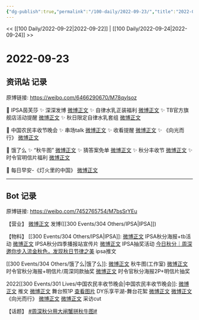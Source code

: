 ```yaml
---
{"dg-publish":true,"permalink":"/100-daily/2022-09-23/","title":"2022-09-23"}
---
```



<< [[100 Daily/2022-09-22\|2022-09-22]] | [[100 Daily/2022-09-24\|2022-09-24]] >>

# 2022-09-23

## 资讯站 记录

原博链接: https://weibo.com/6466290670/M78qylsoz

💫 IPSA茵芙莎
✨ 深深发博 [微博正文](https://m.weibo.cn/6466290670/4816802607530556)
✨ 自律水乳正装福利 [微博正文](https://m.weibo.cn/6466290670/4816654384759075)
✨ TB官方旗舰店活动提醒 [微博正文](https://m.weibo.cn/6466290670/4816662119580620)
✨ 秋日限定自律水乳套组 [微博正文](https://m.weibo.cn/6466290670/4816654652934118)

💫 中国农民丰收节晚会
✨ 串场talk [微博正文](https://m.weibo.cn/6466290670/4816972984877976)
✨ 收看提醒 [微博正文](https://m.weibo.cn/6466290670/4816921532306622)
✨ 《向光而行》 [微博正文](https://m.weibo.cn/6466290670/4816967695079380)

💫 饿了么
✨ “秋牛图” [微博正文](https://m.weibo.cn/6466290670/4816783401813843)
✨ 猜答案免单 [微博正文](https://m.weibo.cn/6466290670/4816627566907532)
✨ 秋分丰收节 [微博正文](https://m.weibo.cn/6466290670/4816801013172495)
✨ 时令官明信片福利 [微博正文](https://m.weibo.cn/6466290670/4816840549732117)

💫 每日早安-《灯火里的中国》 [微博正文](https://m.weibo.cn/6466290670/4816785415081753)

---
## Bot 记录

原博链接: https://weibo.com/7452765754/M7bsSrYEu

【营业】
[微博正文](https://m.weibo.cn/1736988591/4816801503905546) 发博([[300 Events/304 Others/IPSA\|IPSA]])

【物料】
[[300 Events/304 Others/IPSA\|IPSA]]:
[微博正文](https://m.weibo.cn/1851789841/4816651935551865) IPSA秋分海报+tb活动
[微博正文](https://m.weibo.cn/1851789841/4816650370818448) IPSA秋分四季播报站宣传片
[微博正文](https://m.weibo.cn/6466290670/4816662119580620) IPSA抽奖活动
[今日秋分｜周深邀你步入流金秋色，发现秋日节律之美](https://weibo.cn/sinaurl?u=https%3A%2F%2Fmp.weixin.qq.com%2Fs%2FUnVyLEPmbmjvZ2gl9E5Apw) ipsa推文

[[300 Events/304 Others/饿了么\|饿了么]]:
[微博正文](https://m.weibo.cn/7478855230/4816778763437303) 秋牛图(工作室)
[微博正文](https://m.weibo.cn/7756461320/4816795133280340) 时令官秋分海报+明信片/周深同款抽奖
[微博正文](https://m.weibo.cn/7756461320/4816825311040157) 时令官秋分海报2P+明信片抽奖

2022[[300 Events/301 Lives/中国农民丰收节晚会\|中国农民丰收节晚会]]:
[微博正文](https://m.weibo.cn/2210168325/4816881435280756) 推文
[微博正文](https://m.weibo.cn/2429865523/4816895847172720) 舞台照1P
[查看图片](https://wx4.sinaimg.cn/large/0088n2Pggy1h6hc2v3mtrj30u01hdtac.jpg) DY乐享平湖-舞台花絮
[微博正文](https://m.weibo.cn/1371117067/4816957011924825) [微博正文](https://m.weibo.cn/6466290670/4816967695079380) 《向光而行》
[微博正文](https://m.weibo.cn/1371117067/4816957427158692) [微博正文](https://m.weibo.cn/6466290670/4816972984877976) 采访cut

【话题】
[#周深秋分用大闸蟹拼秋牛图#](https://s.weibo.com/weibo?q=%23%E5%91%A8%E6%B7%B1%E7%A7%8B%E5%88%86%E7%94%A8%E5%A4%A7%E9%97%B8%E8%9F%B9%E6%8B%BC%E7%A7%8B%E7%89%9B%E5%9B%BE%23)
